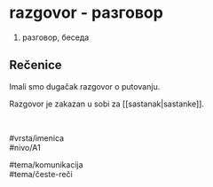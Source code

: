 # razgovor - разговор

1. разговор, беседа

## Rečenice

Imali smo dugačak razgovor o putovanju.

Razgovor je zakazan u sobi za [[sastanak|sastanke]].

<br>

#vrsta/imenica  
#nivo/A1  

#tema/komunikacija  
#tema/česte-reči
